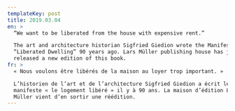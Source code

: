 ```yaml
---
templateKey: post
title: 2019.03.04
en: >
  “We want to be liberated from the house with expensive rent.”

  The art and architecture historian Sigfried Giedion wrote the Manifesto
  “Liberated Dwelling” 90 years ago. Lars Müller publishing house has just
  released a new edition of this book.
fr: >
  « Nous voulons être libérés de la maison au loyer trop important. » 

  L’historien de l’art et de l’architecture Sigfried Giedion a écrit le
  manifeste « le logement libéré » il y à 90 ans. La maison d’édition Lars
  Müller vient d’en sortir une réédition.
---
```


